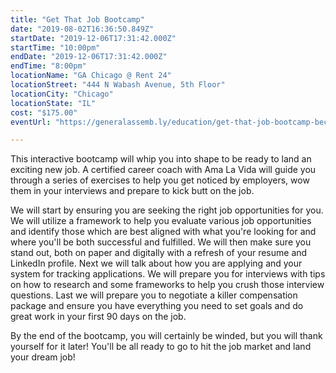 ```yaml
---
title: "Get That Job Bootcamp"
date: "2019-08-02T16:36:50.849Z"
startDate: "2019-12-06T17:31:42.000Z"
startTime: "10:00pm"
endDate: "2019-12-06T17:31:42.000Z"
endTime: "8:00pm"
locationName: "GA Chicago @ Rent 24"
locationStreet: "444 N Wabash Avenue, 5th Floor"
locationCity: "Chicago"
locationState: "IL"
cost: "$175.00"
eventUrl: "https://generalassemb.ly/education/get-that-job-bootcamp-become-a-stronger-job-candidate/chicago/85673"

---
```


This interactive bootcamp will whip you into shape to be ready to land an exciting new job. A certified career coach with Ama La Vida will guide you through a series of exercises to help you get noticed by employers, wow them in your interviews and prepare to kick butt on the job.

We will start by ensuring you are seeking the right job opportunities for you. We will utilize a framework to help you evaluate various job opportunities and identify those which are best aligned with what you're looking for and where you'll be both successful and fulfilled. We will then make sure you stand out, both on paper and digitally with a refresh of your resume and LinkedIn profile. Next we will talk about how you are applying and your system for tracking applications. We will prepare you for interviews with tips on how to research and some frameworks to help you crush those interview questions. Last we will prepare you to negotiate a killer compensation package and ensure you have everything you need to set goals and do great work in your first 90 days on the job.

By the end of the bootcamp, you will certainly be winded, but you will thank yourself for it later! You'll be all ready to go to hit the job market and land your dream job!

